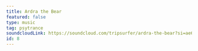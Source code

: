 ```yaml
---
title: Ardra the Bear
featured: false
type: music
tag: psytrance
soundcloudLink: https://soundcloud.com/tripsurfer/ardra-the-bear?si=ae680db61592478fa8a8ae6ac60570ba&utm_source=clipboard&utm_medium=text&utm_campaign=social_sharing
id: 8
---
```

